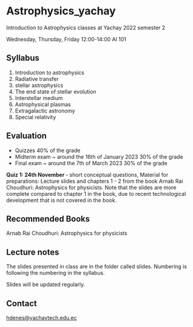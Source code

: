 # Astrophysics_yachay
Introduction to Astrophysics classes at Yachay
2022 semester 2

Wednesday, Thursday, Friday 12:00-14:00 AI 101

## Syllabus

1. Introduction to astrophysics
2. Radiative transfer
3. stellar astrophysics
4. The end state of stellar evolution
5. Interstellar medium
6. Astrophysical plasmas
7. Extragalactic astronomy
8. Special relativity

## Evaluation

- Quizzes 40% of the grade
- Midterm exam ~ around the 16th of January 2023 30% of the grade 
- Final exam ~ around the 7th of March 2023 30% of the grade

<b> Quiz 1: 24th November </b> - short conceptual questions, Material for preparations: Lecture slides and chapters 1 - 2 from the book Arnab Rai Choudhuri: Astrophysics for physicists. Note that the slides are more complete compared to chapter 1 in the book, due to recent technological development that is not covered in the book. 

## Recommended Books

Arnab Rai Choudhuri: Astrophysics for physicists

## Lecture notes

The slides presented in class are in the folder called slides. Numbering is following the numbering in the syllabus. 

Slides will be updated regularly. 

## Contact

hdenes@yachaytech.edu.ec
